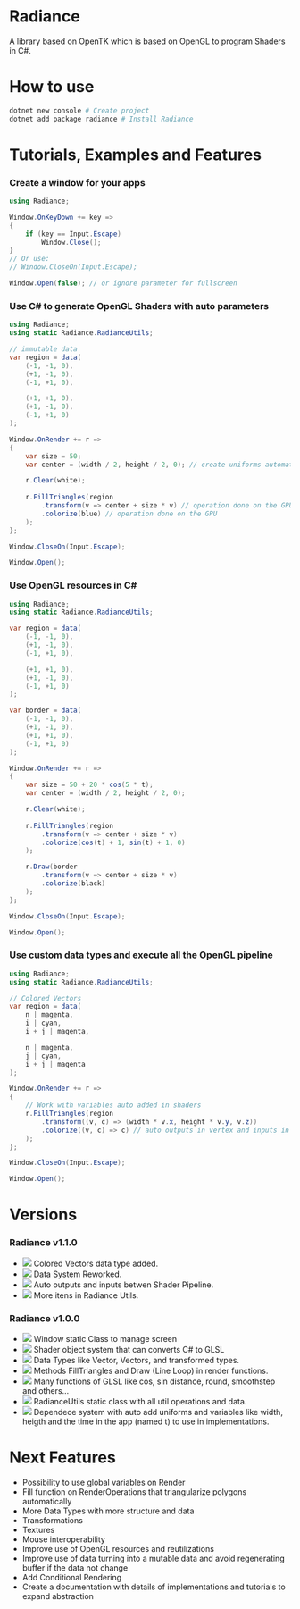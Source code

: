 # Radiance

A library based on OpenTK which is based on OpenGL to program Shaders in C#.

# How to use

```bash
dotnet new console # Create project
dotnet add package radiance # Install Radiance
```

# Tutorials, Examples and Features

### Create a window for your apps

```cs
using Radiance;

Window.OnKeyDown += key =>
{
    if (key == Input.Escape)
        Window.Close();
}
// Or use:
// Window.CloseOn(Input.Escape);

Window.Open(false); // or ignore parameter for fullscreen
```

### Use C# to generate OpenGL Shaders with auto parameters

```cs
using Radiance;
using static Radiance.RadianceUtils;

// immutable data
var region = data(
    (-1, -1, 0),
    (+1, -1, 0),
    (-1, +1, 0),

    (+1, +1, 0),
    (+1, -1, 0),
    (-1, +1, 0)
);

Window.OnRender += r =>
{
    var size = 50;
    var center = (width / 2, height / 2, 0); // create uniforms automatically

    r.Clear(white);
    
    r.FillTriangles(region
        .transform(v => center + size * v) // operation done on the GPU
        .colorize(blue) // operation done on the GPU
    );
};

Window.CloseOn(Input.Escape);

Window.Open();
```

### Use OpenGL resources in C#

```cs
using Radiance;
using static Radiance.RadianceUtils;

var region = data(
    (-1, -1, 0),
    (+1, -1, 0),
    (-1, +1, 0),

    (+1, +1, 0),
    (+1, -1, 0),
    (-1, +1, 0)
);

var border = data(
    (-1, -1, 0),
    (+1, -1, 0),
    (+1, +1, 0),
    (-1, +1, 0)
);

Window.OnRender += r =>
{
    var size = 50 + 20 * cos(5 * t);
    var center = (width / 2, height / 2, 0);

    r.Clear(white);
    
    r.FillTriangles(region
        .transform(v => center + size * v)
        .colorize(cos(t) + 1, sin(t) + 1, 0)
    );

    r.Draw(border
        .transform(v => center + size * v)
        .colorize(black)
    );
};

Window.CloseOn(Input.Escape);

Window.Open();
```

### Use custom data types and execute all the OpenGL pipeline

```cs
using Radiance;
using static Radiance.RadianceUtils;

// Colored Vectors
var region = data(
    n | magenta,
    i | cyan,
    i + j | magenta,

    n | magenta,
    j | cyan,
    i + j | magenta
);

Window.OnRender += r =>
{
    // Work with variables auto added in shaders
    r.FillTriangles(region
        .transform((v, c) => (width * v.x, height * v.y, v.z))
        .colorize((v, c) => c) // auto outputs in vertex and inputs in fragment
    );
};

Window.CloseOn(Input.Escape);

Window.Open();
```

# Versions

### Radiance v1.1.0

 - ![](https://img.shields.io/badge/new-green) Colored Vectors data type added.
 - ![](https://img.shields.io/badge/update-orange) Data System Reworked.
 - ![](https://img.shields.io/badge/new-green) Auto outputs and inputs betwen Shader Pipeline.
 - ![](https://img.shields.io/badge/update-orange) More itens in Radiance Utils.

### Radiance v1.0.0

 - ![](https://img.shields.io/badge/new-green) Window static Class to manage screen
 - ![](https://img.shields.io/badge/new-green) Shader object system that can converts C# to GLSL
 - ![](https://img.shields.io/badge/new-green) Data Types like Vector, Vectors, and transformed types.
 - ![](https://img.shields.io/badge/new-green) Methods FillTriangles and Draw (Line Loop) in render functions.
 - ![](https://img.shields.io/badge/new-green) Many functions of GLSL like cos, sin distance, round, smoothstep and others...
 - ![](https://img.shields.io/badge/new-green) RadianceUtils static class with all util operations and data.
 - ![](https://img.shields.io/badge/new-green) Dependece system with auto add uniforms and variables like width, heigth and the time in the app (named t) to use in implementations.

# Next Features

- Possibility to use global variables on Render
- Fill function on RenderOperations that triangularize polygons automatically
- More Data Types with more structure and data
- Transformations
- Textures
- Mouse interoperability
- Improve use of OpenGL resources and reutilizations
- Improve use of data turning into a mutable data and avoid regenerating buffer if the data not change
- Add Conditional Rendering
- Create a documentation with details of implementations and tutorials to expand abstraction
